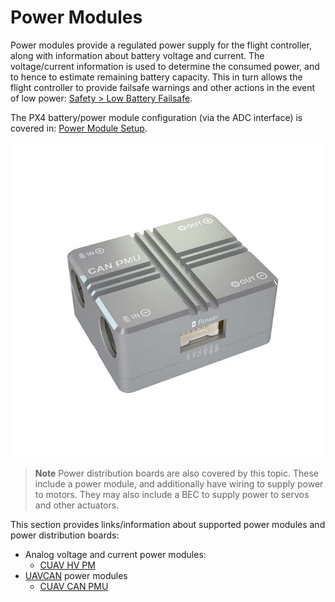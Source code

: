 # Power Modules

Power modules provide a regulated power supply for the flight controller, along with information about battery voltage and current.
The voltage/current information is used to determine the consumed power, and to hence to estimate remaining battery capacity.
This in turn allows the flight controller to provide failsafe warnings and other actions in the event of low power: [Safety > Low Battery Failsafe](../config/safety.md#low-battery-failsafe).

The PX4 battery/power module configuration (via the ADC interface) is covered in: [Power Module Setup](../config/battery.md).

![CAN PMU](../../assets/hardware/power_module/can_pmu.jpg)

> **Note** Power distribution boards are also covered by this topic. 
  These include a power module, and additionally have wiring to supply power to motors.
  They may also include a BEC to supply power to servos and other actuators.

This section provides links/information about supported power modules and power distribution boards:

* Analog voltage and current power modules:
  * [CUAV HV PM](../power_module/hv_pm.md)
* [UAVCAN](https://new.uavcan.org/) power modules
  * [CUAV CAN PMU](../power_module/can_pmu.md)
